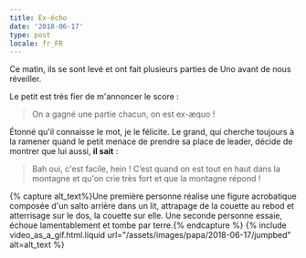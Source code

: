 ```yaml
---
title: Ex-écho
date: '2018-06-17'
type: post
locale: fr_FR
---
```


Ce matin, ils se sont levé et ont fait plusieurs parties de Uno avant de nous réveiller.

Le petit est très fier de m'annoncer le score :

> On a gagné une partie chacun, on est ex-æquo !

Étonné qu'il connaisse le mot, je le félicite. Le grand, qui cherche toujours à la ramener quand le petit menace de prendre sa place de leader, décide de montrer que lui aussi, **il sait** :

> Bah oui, c'est facile, hein ! C’est quand on est tout en haut dans la montagne et qu'on crie très fort et que la montagne répond !

{% capture alt_text%}Une première personne réalise une figure acrobatique composée d'un salto arrière dans un lit, attrapage de la couette au rebod et atterrisage sur le dos, la couette sur elle. Une seconde personne essaie, échoue lamentablement et tombe par terre.{% endcapture %}
{% include video_as_a_gif.html.liquid
url="/assets/images/papa/2018-06-17/jumpbed"
alt=alt_text
%}
